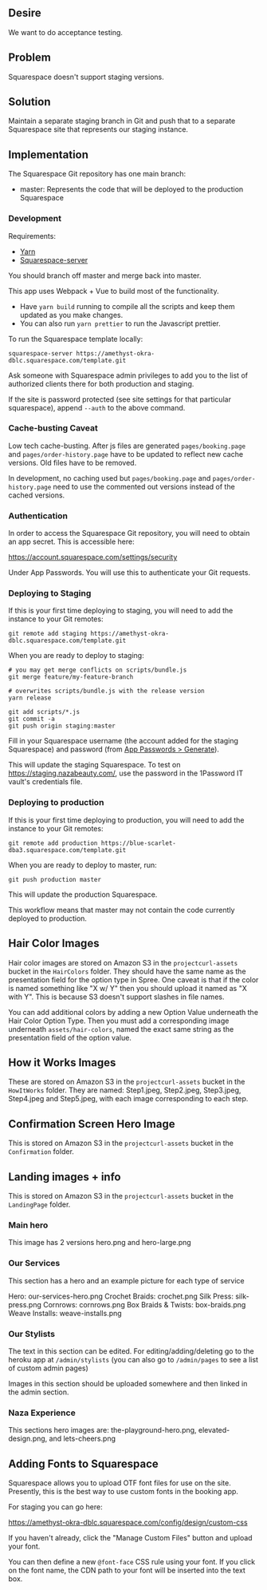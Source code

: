 ## Desire

We want to do acceptance testing.

## Problem

Squarespace doesn't support staging versions.

## Solution

Maintain a separate staging branch in Git and push that to a separate Squarespace site that represents our staging instance.

## Implementation

The Squarespace Git repository has one main branch:

- master: Represents the code that will be deployed to the production Squarespace

### Development

Requirements:
* [Yarn](https://yarnpkg.com/en/docs/getting-started)
* [Squarespace-server](https://developers.squarespace.com/local-development)

You should branch off master and merge back into master.

This app uses Webpack + Vue to build most of the functionality. 
* Have `yarn build` running to compile all the scripts and keep them updated as you make changes.
* You can also run `yarn prettier` to run the Javascript prettier.

To run the Squarespace template locally:
 ```
 squarespace-server https://amethyst-okra-dblc.squarespace.com/template.git
 ```

Ask someone with Squarespace admin privileges to add you to the list of authorized clients there for both production and staging.

If the site is password protected (see site settings for that particular squarespace), append `--auth` to the above command.

### Cache-busting Caveat

Low tech cache-busting. After js files are generated `pages/booking.page` and `pages/order-history.page` have to be updated to reflect new cache versions. Old files have to be removed.

In development, no caching used but `pages/booking.page` and `pages/order-history.page` need to use the commented out versions instead of the cached versions.

### Authentication

In order to access the Squarespace Git repository, you will need to obtain an app secret. This is accessible here:

https://account.squarespace.com/settings/security

Under App Passwords. You will use this to authenticate your Git requests.

### Deploying to Staging

If this is your first time deploying to staging, you will need to add the instance to your Git remotes:

    git remote add staging https://amethyst-okra-dblc.squarespace.com/template.git

When you are ready to deploy to staging:

    # you may get merge conflicts on scripts/bundle.js
    git merge feature/my-feature-branch

    # overwrites scripts/bundle.js with the release version
    yarn release

    git add scripts/*.js
    git commit -a
    git push origin staging:master

Fill in your Squarespace username (the account added for the staging Squarespace) and password (from [App Passwords > Generate](https://account.squarespace.com/settings/security)).

This will update the staging Squarespace. To test on https://staging.nazabeauty.com/, use the password in the 1Password IT vault's credentials file.

### Deploying to production

If this is your first time deploying to production, you will need to add the instance to your Git remotes:

    git remote add production https://blue-scarlet-dba3.squarespace.com/template.git

When you are ready to deploy to master, run:

    git push production master

This will update the production Squarespace.

This workflow means that master may not contain the code currently deployed to production.

## Hair Color Images

Hair color images are stored on Amazon S3 in the `projectcurl-assets` bucket in the `HairColors` folder. They should have the same name as the presentation field for the option type in Spree. One caveat is that if the color is named something like "X w/ Y" then you should upload it named as "X with Y". This is because S3 doesn't support slashes in file names.

You can add additional colors by adding a new Option Value underneath the Hair Color Option Type. Then you must add a corresponding image underneath `assets/hair-colors`, named the exact same string as the presentation field of the option value.

## How it Works Images

These are stored on Amazon S3 in the `projectcurl-assets` bucket in the `HowItWorks` folder. They are named: Step1.jpeg, Step2.jpeg, Step3.jpeg, Step4.jpeg and Step5.jpeg, with each image corresponding to each step.

## Confirmation Screen Hero Image

This is stored on Amazon S3 in the `projectcurl-assets` bucket in the `Confirmation` folder.

## Landing images + info

This is stored on Amazon S3 in the `projectcurl-assets` bucket in the `LandingPage` folder.

### Main hero

This image has 2 versions
hero.png and hero-large.png

### Our Services

This section has a hero and an example picture for each type of service

Hero: our-services-hero.png
Crochet Braids: crochet.png
Silk Press: silk-press.png
Cornrows: cornrows.png
Box Braids & Twists: box-braids.png
Weave Installs: weave-installs.png

### Our Stylists

The text in this section can be edited. For editing/adding/deleting go to the heroku app at `/admin/stylists` (you can also go to `/admin/pages` to see a list of custom admin pages)

Images in this section should be uploaded somewhere and then linked in the admin section.

### Naza Experience

This sections hero images are:
the-playground-hero.png, elevated-design.png, and lets-cheers.png

## Adding Fonts to Squarespace

Squarespace allows you to upload OTF font files for use on the site. Presently, this is the best way to use custom fonts in the booking app.

For staging you can go here:

https://amethyst-okra-dblc.squarespace.com/config/design/custom-css

If you haven't already, click the "Manage Custom Files" button and upload your font.

You can then define a new `@font-face` CSS rule using your font. If you click on the font name, the CDN path to your font will be inserted into the text box.
